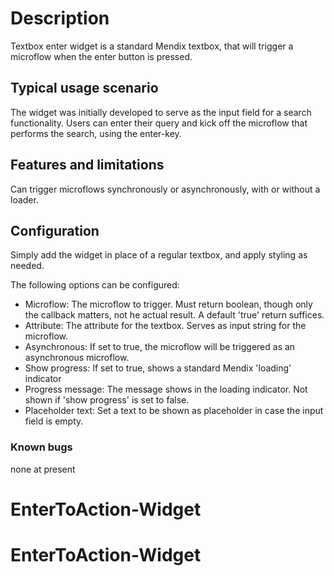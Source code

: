 # Description

Textbox enter widget is a standard Mendix textbox, that will trigger a microflow when the enter button is pressed.

## Typical usage scenario

The widget was initially developed to serve as the input field for a search functionality. Users can enter their query and kick off the microflow that performs the search, using the enter-key.

## Features and limitations

Can trigger microflows synchronously or asynchronously, with or without a loader.
 
## Configuration

Simply add the widget in place of a regular textbox, and apply styling as needed.

The following options can be configured:

- Microflow: The microflow to trigger. Must return boolean, though only the callback matters, not he actual result. A default 'true' return suffices.
- Attribute: The attribute for the textbox. Serves as input string for the microflow.
- Asynchronous: If set to true, the microflow will be triggered as an asynchronous microflow.
- Show progress: If set to true, shows a standard Mendix 'loading' indicator
- Progress message: The message shows in the loading indicator. Not shown if 'show progress' is set to false.
- Placeholder text: Set a text to be shown as placeholder in case the input field is empty.

### Known bugs

none at present
# EnterToAction-Widget
# EnterToAction-Widget

